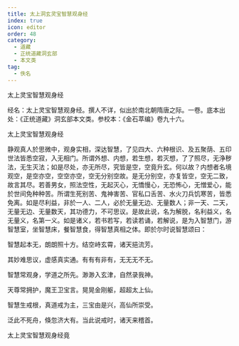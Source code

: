 ```yaml
---
title: 太上洞玄灵宝智慧观身经
index: true
icon: editor
order: 48
category:
  - 道藏
  - 正统道藏洞玄部
  - 本文类
tag:
  - 佚名
---
```


太上灵宝智慧观身经  

经名：太上灵宝智慧观身经。撰人不详，似出於南北朝隋唐之际。一卷。底本出处：《正统道藏》洞玄部本文类。参校本：《金石萃编》卷九十六。  

太上灵宝智慧观身经  

静观真人於思微中，观身实相，深达智慧，了见四大、六种根识、及五聚荫、五印世法皆悉空寂，入无相门。所谓外想、内想，若生想，若灭想，了了照尽，无浄秽法，无生灭法；如是尽处，亦无所尽，究皆是空，空竟升玄。何以故？内想者名境观空，是空亦空，空空亦空，空无分别空故。是无分别空，亦复皆空，空无二致，故言其尽。若善男女，照法空性，无起灭心，无憍慢心，无恐怖心，无憎爱心，能於世间免种种苦。所谓生死别苦、鬼神害苦、官私口舌苦、水火刀兵饥寒苦，皆悉免离。如是尽利益，非於一人、二人，必於无量无边、无量数人；非一天、二天，无量无边、无量数天，其功德力，不可思议。是故此说，名为解脱，名利益义，名无量义，名第一义。如是诸义，若书若写，若读若诵，若解说，是为入智慧门，游智慧室，坐智慧床，餐智慧食，得智慧真相之体。即於尔时说智慧颂曰：  

智慧起本无，朗朗照十方。结空峙玄霄，诸天挹流芳。  

其妙难思议，虚感真实通。有有有非有，无无无不无。  

智慧常观身，学道之所先。渺渺入玄津，自然录我神。  

天尊常拥护，魔王卫宝言。晃晃金刚躯，超超太上仙。  

智慧生戒根，真道戒为主，三宝由是兴，高仙所崇受。  

泛此不死舟，倏忽济大有。当此说戒时，诸天来稽首。  

太上灵宝智慧观身经竟  
